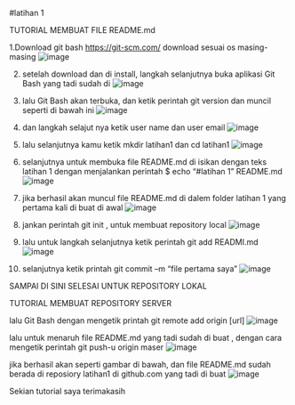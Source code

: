 #latihan 1

TUTORIAL MEMBUAT FILE README.md

1.Download git bash https://git-scm.com/ download sesuai os masing-masing
![image](https://user-images.githubusercontent.com/56387936/66697911-dc680480-ed03-11e9-82a8-f113229d5bd1.png)

2.  setelah download dan di install, langkah selanjutnya buka aplikasi Git Bash yang tadi sudah di 
![image](https://user-images.githubusercontent.com/56387936/66697958-3963ba80-ed04-11e9-92e6-16f48be3b560.png)

3. lalu  Git Bash akan terbuka, dan ketik perintah git version dan muncil seperti di bawah ini
![image](https://user-images.githubusercontent.com/56387936/66697995-7d56bf80-ed04-11e9-89f5-94dc3083427a.png)

4. dan langkah selajut nya ketik user name dan user email 
![image](https://user-images.githubusercontent.com/56387936/66698017-b7c05c80-ed04-11e9-97e8-96d72940128f.png)

5. lalu selanjutnya kamu ketik mkdir latihan1 dan cd  latihan1 
![image](https://user-images.githubusercontent.com/56387936/66698043-db83a280-ed04-11e9-9a09-55b73596407a.png)

6. selanjutnya untuk membuka file README.md di isikan dengan teks latihan 1 dengan menjalankan perintah $ echo “#latihan  1” README.md
![image](https://user-images.githubusercontent.com/56387936/66698074-1a195d00-ed05-11e9-9893-1189c0aeb375.png)

7. jika berhasil akan muncul file README.md di dalem folder latihan 1 yang pertama kali di buat di awal 
![image](https://user-images.githubusercontent.com/56387936/66698106-492fce80-ed05-11e9-9615-b786306fbdd0.png)

8. jankan perintah git init , untuk membuat repository local 
![image](https://user-images.githubusercontent.com/56387936/66698136-7f6d4e00-ed05-11e9-8158-f844c6c52581.png)

9. lalu untuk langkah selanjutnya ketik perintah git add READMI.md 
![image](https://user-images.githubusercontent.com/56387936/66698163-bb081800-ed05-11e9-8b3c-8e541da935c6.png)

10. selanjutnya ketik printah git commit –m “file pertama saya” 
![image](https://user-images.githubusercontent.com/56387936/66698181-eab72000-ed05-11e9-9cea-59832f30c0ad.png)

SAMPAI DI SINI SELESAI UNTUK REPOSITORY  LOKAL

TUTORIAL MEMBUAT REPOSITORY SERVER 

lalu Git Bash dengan mengetik printah git remote add origin [url]
![image](https://user-images.githubusercontent.com/56387936/66698313-2dc5c300-ed07-11e9-9b4f-12b62749b1e9.png)

lalu untuk menaruh file README.md yang tadi sudah di buat , dengan cara mengetik perintah git push-u origin maser
![image](https://user-images.githubusercontent.com/56387936/66698330-55b52680-ed07-11e9-8e9b-cf0e5fe029b5.png)

jika berhasil akan seperti gambar di bawah, dan file README.md sudah berada di reposiory latihan1 di github.com yang tadi di buat 
![image](https://user-images.githubusercontent.com/56387936/66698346-81d0a780-ed07-11e9-8133-cb77187a9f0e.png)

Sekian tutorial saya terimakasih
